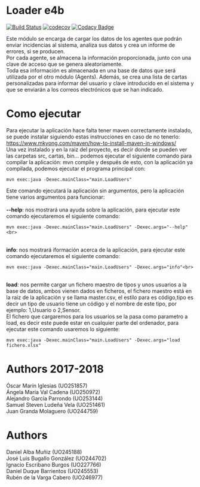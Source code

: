 # Loader e4b

[![Build Status](https://travis-ci.org/Arquisoft/Loader_e4b.svg?branch=master)](https://travis-ci.org/Arquisoft/Loader_e4b) [![codecov](https://codecov.io/gh/Arquisoft/Loader_e4b/branch/master/graph/badge.svg)](https://codecov.io/gh/Arquisoft/Loader_e4b) [![Codacy Badge](https://api.codacy.com/project/badge/Grade/aeca0021c27447d1abfaec98ceed9508)](https://www.codacy.com/app/jelabra/Loader_e4b?utm_source=github.com&amp;utm_medium=referral&amp;utm_content=Arquisoft/Loader_e4b&amp;utm_campaign=Badge_Grade)

Este módulo se encarga de cargar los datos de los agentes que podrán enviar incidencias al sistema, analiza sus datos y crea un informe de errores, si se producen. <br>
Por cada agente, se almacena la información proporcionada, junto con una clave de acceso que se genera
aleatoriamente. <br>
Toda esa información es almacenada en una base de datos que será utilizada por el otro módulo (Agents).
Además, se crea una lista de cartas personalizadas para informar del usuario y clave introducido en el sistema y que se enviarán a los correos electrónicos que se han indicado. 

# Como ejecutar
Para ejecutar la aplicación hace falta tener maven correctamente instalado, se puede instalar siguiendo estas instrucciones en caso de no tenerlo: https://www.mkyong.com/maven/how-to-install-maven-in-windows/ <br>
Una vez instalado y en la raiz del proyecto, es decir donde se pueden ver las carpetas src, cartas, bin... podemos ejecutar el siguiente comando para compilar la aplicación: mvn compile y después de esto, con la aplicación ya compilada, podemos ejecutar el programa principal con: 

```
mvn exec:java -Dexec.mainClass="main.LoadUsers"
```

Este comando ejecutará la aplicación sin argumentos, pero la aplicación tiene varios argumentos para funcionar:<br>
<br>
<b>--help</b>: nos mostrará una ayuda sobre la aplicación, para ejecutar este comando ejecutaremos el siguiente comando:<br>
```
mvn exec:java -Dexec.mainClass="main.LoadUsers" -Dexec.args="--help"<br>
```
<br>
<b>info</b>: nos mostrará iformación acerca de la aplicación, para ejecutar este comando ejecutaremos el siguiente comando:<br>

```
mvn exec:java -Dexec.mainClass="main.LoadUsers" -Dexec.args="info"<br>
```
<br>
<b>load</b>: nos permite cargar un fichero maestro de tipos y unos usuarios a la base de datos, ambos vienen dados en ficheros, el fichero maestro está en la raiz de la aplicación y se llama master.csv, el estilo para es código,tipo es decir un tipo de usuario tiene un código y el nombre de este tipo, por ejemplo: 1,Usuario o 2,Sensor.<br>
El fichero que cargaremos para los usuarios se la pasa como parametro a load, es decir este puede estar en cualquier parte del ordenador, para ejecutar este comando usaremos lo siguiente:<br>

```
mvn exec:java -Dexec.mainClass="main.LoadUsers" -Dexec.args="load fichero.xlsx"
```

# Authors 2017-2018  
Óscar Marín Iglesias (UO251857)<br>
Ángela María Val Cadena (UO250972)<br>
Alejandro García Parrondo (UO253144)<br>
Samuel Steven Ludeña Vela (UO251461)<br>
Juan Granda Molaguero (UO244759)<br>

# Authors
Daniel Alba Muñiz (UO245188)<br>
José Luis Bugallo González (UO244702)<br>
Ignacio Escribano Burgos (UO227766)<br>
Daniel Duque Barrientos (UO245553)<br>
Rubén de la Varga Cabero (UO246977)<br>
